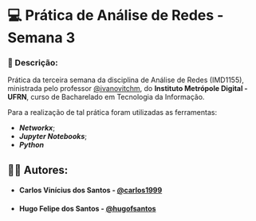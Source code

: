 # :computer: Prática de Análise de Redes - Semana 3 

### :bookmark_tabs: Descrição: 

Prática da terceira semana da disciplina de Análise de Redes (IMD1155), ministrada pelo professor [@ivanovitchm](https://github.com/ivanovitchm),  do **Instituto Metrópole Digital - UFRN**, curso de Bacharelado em Tecnologia da Informação.

 Para a realização de tal prática foram utilizadas as ferramentas:

* __*Networkx*__;
* __*Jupyter Notebooks*__;
* __*Python*__

## :man_technologist: Autores:

- #### Carlos Vinícius dos Santos - [@carlos1999](https://github.com/carlos1999)

- #### Hugo Felipe dos Santos - [@hugofsantos](https://github.com/hugofsantos)



​														

